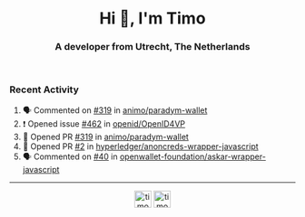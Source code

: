 <h1 align="center">Hi 👋, I'm Timo</h1>
<h3 align="center">A developer from Utrecht, The Netherlands</h3>
<br/>
<!-- https://github.com/rahuldkjain/github-profile-readme-generator --!>

<!--  <p align="left"><img src="https://github-readme-stats.vercel.app/api?username=timoglastra&show_icons=true&count_private=true&" alt="timoglastra" /></p> --!>

<!--
Github language stats
<p align="left"><img src="https://github-readme-stats.vercel.app/api/top-langs/?username=timoglastra&layout=compact" alt="timoglastra" /><p>
-->

<!-- Codestats language stats -->
<!-- <p align="left"><img src="https://codestats-readme.vercel.app/api/top-langs/?username=timoglastra&layout=compact&language_count=12" alt="timoglastra" /><p>    --!>
  
<h3>Recent Activity</h3>

<!--START_SECTION:activity-->
1. 🗣 Commented on [#319](https://github.com/animo/paradym-wallet/pull/319#issuecomment-2739551593) in [animo/paradym-wallet](https://github.com/animo/paradym-wallet)
2. ❗ Opened issue [#462](https://github.com/openid/OpenID4VP/issues/462) in [openid/OpenID4VP](https://github.com/openid/OpenID4VP)
3. 💪 Opened PR [#319](https://github.com/animo/paradym-wallet/pull/319) in [animo/paradym-wallet](https://github.com/animo/paradym-wallet)
4. 💪 Opened PR [#2](https://github.com/hyperledger/anoncreds-wrapper-javascript/pull/2) in [hyperledger/anoncreds-wrapper-javascript](https://github.com/hyperledger/anoncreds-wrapper-javascript)
5. 🗣 Commented on [#40](https://github.com/openwallet-foundation/askar-wrapper-javascript/pull/40#issuecomment-2734075879) in [openwallet-foundation/askar-wrapper-javascript](https://github.com/openwallet-foundation/askar-wrapper-javascript)
<!--END_SECTION:activity-->

---

<p align="center">
<a href="https://twitter.com/timoglastra" target="blank"><img align="center" src="https://cdn.jsdelivr.net/npm/simple-icons@3.0.1/icons/twitter.svg" alt="timoglastra" height="30" width="30" /></a>
<a href="https://linkedin.com/in/timoglastra" target="blank"><img align="center" src="https://cdn.jsdelivr.net/npm/simple-icons@3.0.1/icons/linkedin.svg" alt="timoglastra" height="30" width="30" /></a>
</p>



